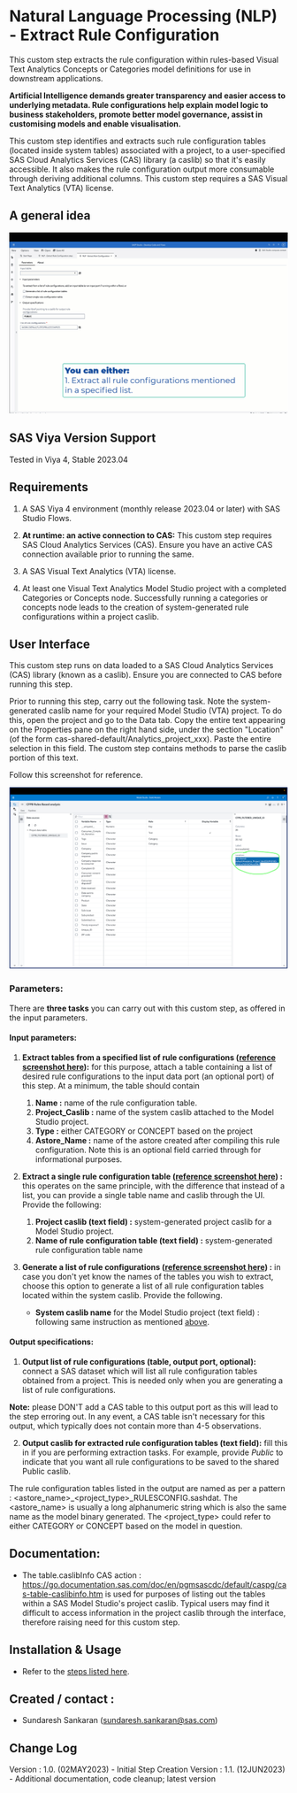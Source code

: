 # Natural Language Processing (NLP) - Extract Rule Configuration

This custom step extracts the rule configuration within rules-based Visual Text Analytics Concepts or Categories model definitions for use in downstream applications.

**Artificial Intelligence demands greater transparency and easier access to underlying metadata.  Rule configurations help explain model logic to business stakeholders, promote better model governance, assist in customising models and enable visualisation.**

This custom step identifies and extracts such rule configuration tables (located inside system tables) associated with a project, to a user-specified SAS Cloud Analytics Services (CAS) library (a caslib) so that it's easily accessible.  It also makes the rule configuration output more consumable through deriving additional columns.  This custom step requires a SAS Visual Text Analytics (VTA) license.
 
 
## A general idea

![Extract Rule Configuration](./img/extract_rule_configurations.gif)

## SAS Viya Version Support
Tested in Viya 4, Stable 2023.04

## Requirements

1. A SAS Viya 4 environment (monthly release 2023.04 or later) with SAS Studio Flows.

2. **At runtime: an active connection to CAS:** This custom step requires SAS Cloud Analytics Services (CAS). Ensure you have an active CAS connection available prior to running the same.

3. A SAS Visual Text Analytics (VTA) license. 

4. At least one Visual Text Analytics Model Studio project with a completed Categories or Concepts node.  Successfully running a categories or concepts node leads to the creation of system-generated rule configurations within a project caslib.


## User Interface

This custom step runs on data loaded to a SAS Cloud Analytics Services (CAS) library (known as a caslib). Ensure you are connected to CAS before running this step.

Prior to running this step, carry out the following task.  Note the system-generated caslib name for your required Model Studio (VTA) project.  To do this, open the project and go to the Data tab.  Copy the entire text appearing on the Properties pane on the right hand side, under the section "Location" (of the form cas-shared-default/Analytics_project_xxx).  Paste the entire selection in this field.  The custom step contains methods to parse the caslib portion of this text.

Follow this screenshot for reference.

![Copy location of configurations](./img/copy_project_location.png)

### Parameters:

There are **three tasks** you can carry out with this custom step, as offered in the input parameters.

#### Input parameters:

1. **Extract tables from a specified list of rule configurations ([reference screenshot here](./img/extract_rule_configuration.png)):** for this purpose, attach a table containing a list of desired rule configurations to the input data port (an optional port) of this step. At a minimum, the table should contain

   1. **Name :** name of the rule configuration table.
   2. **Project_Caslib :** name of the system caslib attached to the Model Studio project.
   3. **Type :** either CATEGORY or CONCEPT based on the project
   4. **Astore_Name :** name of the astore created after compiling this rule configuration.  Note this is an optional field carried through for informational purposes.

2. **Extract a single rule configuration table ([reference screenshot here](./img/extract_single_rule_configuration.png)) :**  this operates on the same principle, with the difference that instead of a list, you can provide a single table name and caslib through the UI. Provide the following:

   1. **Project caslib (text field) :** system-generated project caslib  for a Model Studio project.
   2. **Name of rule configuration table (text field) :** system-generated rule configuration table name

3. **Generate a list of rule configurations ([reference screenshot here](./img/generate_list_of_rule_configurations.png)) :** in case you don't yet know the names of the tables you wish to extract,  choose this option to generate a list of all rule configuration tables  located within the system caslib.  Provide the following.

   - **System caslib name** for the Model Studio project (text field) : following same instruction as mentioned [above](#user-interface). 


#### Output specifications:

1. **Output list of rule configurations (table, output port, optional):** connect a SAS dataset which will list all rule configuration tables obtained from a project. This is needed only when you are generating a list of rule configurations.  

**Note:** please DON'T add a CAS table to this output port as this will lead to the step erroring out.  In any event, a CAS table isn't necessary for this output, which typically does not contain more than 4-5 observations. 

2. **Output caslib for extracted rule configuration tables (text field):** fill this in if you are performing extraction tasks.  For example, provide *Public* to indicate that you want all rule configurations to be saved to the shared Public caslib. 

The rule configuration tables listed in the output are named as per a pattern : <astore_name>_<project_type>_RULESCONFIG.sashdat.  The <astore_name> is usually a long alphanumeric string which is also the same name as the model binary generated.  The <project_type> could refer to either CATEGORY or CONCEPT based on the model in question.


## Documentation:

- The table.caslibInfo CAS action : https://go.documentation.sas.com/doc/en/pgmsascdc/default/caspg/cas-table-caslibinfo.htm is used for purposes of listing out the tables within a SAS Model Studio's project caslib.  Typical users may find it difficult to access information in the project caslib through the interface, therefore raising need for this custom step.


## Installation & Usage
- Refer to the [steps listed here](https://github.com/sassoftware/sas-studio-custom-steps#getting-started---making-a-custom-step-from-this-repository-available-in-sas-studio).

## Created / contact : 

- Sundaresh Sankaran (sundaresh.sankaran@sas.com)

## Change Log

Version : 1.0.   (02MAY2023) - Initial Step Creation
Version : 1.1.   (12JUN2023) - Additional documentation, code cleanup; latest version